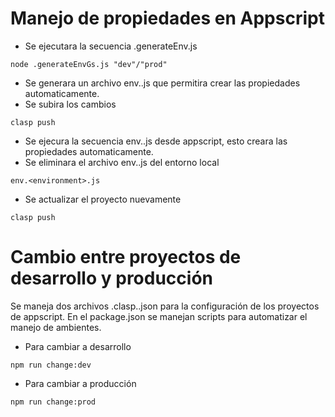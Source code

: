 # Manejo de propiedades en Appscript
- Se ejecutara la secuencia .generateEnv.js
```
node .generateEnvGs.js "dev"/"prod"
```
- Se generara un archivo env.<environment>.js que permitira crear las propiedades automaticamente.
- Se subira los cambios
```
clasp push
```
- Se ejecura la secuencia env.<environment>.js desde appscript, esto creara las propiedades automaticamente.
- Se eliminara el archivo env.<environment>.js del entorno local
```
env.<environment>.js
```
- Se actualizar el proyecto nuevamente
```
clasp push
```
# Cambio entre proyectos de desarrollo y producción
Se maneja dos archivos .clasp.<environment>.json para la configuración de los proyectos de appscript. En el package.json se manejan scripts para automatizar el manejo de ambientes.
- Para cambiar a desarrollo
```
npm run change:dev
```
- Para cambiar a producción
```
npm run change:prod
```